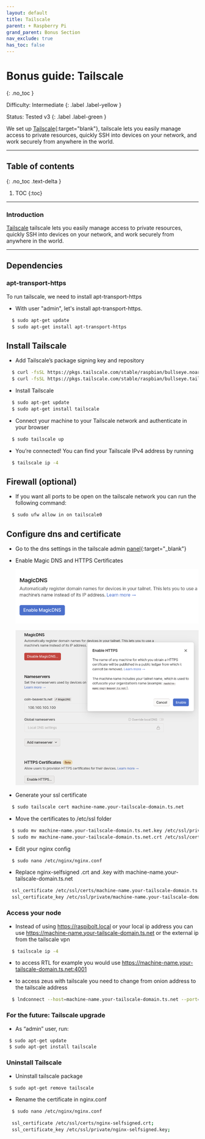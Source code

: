 ```yaml
---
layout: default
title: Tailscale
parent: + Raspberry Pi
grand_parent: Bonus Section
nav_exclude: true
has_toc: false
---
```


# Bonus guide: Tailscale
{: .no_toc }

Difficulty: Intermediate
{: .label .label-yellow }

Status: Tested v3 
{: .label .label-green }

We set up [Tailscale](https://tailscale.com/download/linux/rpi-bullseye){:target="blank"}, tailscale lets you easily manage access to private resources, quickly SSH into devices on your network, and work securely from anywhere in the world.

---

## Table of contents
{: .no_toc .text-delta }

1. TOC
{:toc}

---

### Introduction
[Tailscale](https://tailscale.com) tailscale lets you easily manage access to private resources, quickly SSH into devices on your network, and work securely from anywhere in the world.

---

## Dependencies

### apt-transport-https

To run tailscale, we need to install apt-transport-https

* With user "admin", let's install apt-transport-https.

```sh
  $ sudo apt-get update
  $ sudo apt-get install apt-transport-https
```

## Install Tailscale
* Add Tailscale’s package signing key and repository

```sh
  $ curl -fsSL https://pkgs.tailscale.com/stable/raspbian/bullseye.noarmor.gpg | sudo tee /usr/share/keyrings/tailscale-archive-keyring.gpg > /dev/null
  $ curl -fsSL https://pkgs.tailscale.com/stable/raspbian/bullseye.tailscale-keyring.list | sudo tee /etc/apt/sources.list.d/tailscale.list
```

* Install Tailscale

```sh
  $ sudo apt-get update
  $ sudo apt-get install tailscale
```

* Connect your machine to your Tailscale network and authenticate in your browser

```sh
  $ sudo tailscale up
```

* You’re connected! You can find your Tailscale IPv4 address by running

```sh
  $ tailscale ip -4
```

## Firewall (optional)

* If you want all ports to be open on the tailscale network you can run the following command:

```sh
  $ sudo ufw allow in on tailscale0
```

## Configure dns and certificate

* Go to the dns settings in the tailscale admin [panel](https://login.tailscale.com/admin/dns){:target="_blank"}

* Enable Magic DNS and HTTPS Certificates
  
  ![tailscale_magic_dns](../../../images/tailscale_magic_dns.png)

  ![tailscale_https](../../../images/tailscale_https.png)

* Generate your ssl certificate
  
```sh
  $ sudo tailscale cert machine-name.your-tailscale-domain.ts.net
```

* Move the certificates to /etc/ssl folder
  
```sh
  $ sudo mv machine-name.your-tailscale-domain.ts.net.key /etc/ssl/private/machine-name.your-tailscale-domain.ts.net.key
  $ sudo mv machine-name.your-tailscale-domain.ts.net.crt /etc/ssl/certs/machine-name.your-tailscale-domain.ts.net.crt
```

* Edit your nginx config
  
```sh
  $ sudo nano /etc/nginx/nginx.conf
```

* Replace nginx-selfsigned .crt and .key with machine-name.your-tailscale-domain.ts.net

```sh
  ssl_certificate /etc/ssl/certs/machine-name.your-tailscale-domain.ts.net.crt;
  ssl_certificate_key /etc/ssl/private/machine-name.your-tailscale-domain.ts.net.key;
```

### Access your node

* Instead of using https://raspibolt.local or your local ip address you can use https://machine-name.your-tailscale-domain.ts.net or the external ip from the tailscale vpn

```sh
  $ tailscale ip -4
```

* to access RTL for example you would use https://machine-name.your-tailscale-domain.ts.net:4001

* to access zeus with tailscale you need to change from onion address to the tailscale address

```sh
  $ lndconnect --host=machine-name.your-tailscale-domain.ts.net --port=8080
``` 

### For the future: Tailscale upgrade

* As “admin” user, run:

```sh
 $ sudo apt-get update
 $ sudo apt-get install tailscale
```

### Uninstall Tailscale

* Uninstall tailscale package

```sh
 $ sudo apt-get remove tailscale
```

* Rename the certificate in nginx.conf

```sh
  $ sudo nano /etc/nginx/nginx.conf
```

```sh
  ssl_certificate /etc/ssl/certs/nginx-selfsigned.crt;
  ssl_certificate_key /etc/ssl/private/nginx-selfsigned.key;
```